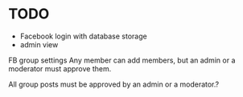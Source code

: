 TODO
====
- Facebook login with database storage
- admin view



FB group settings
Any member can add members, but an admin or a moderator must approve them.


All group posts must be approved by an admin or a moderator.?